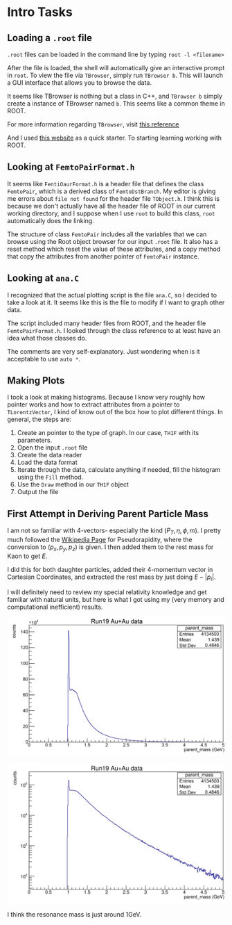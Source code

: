 # Intro Tasks

## Loading a `.root` file 

`.root` files can be loaded in the command line by typing `root -l <filename>`

After the file is loaded, the shell will automatically give an interactive prompt in `root`. To view the file via `TBrowser`, simply run 
`TBrowser b`. This will launch a GUI interface that allows you to browse the data.

It seems like TBrowser is nothing but a class in C++, and `TBrowser b` simply create a instance of TBrowser named `b`. This seems like a common theme in ROOT.

For more information regarding `TBrowser`, visit [this reference](https://root.cern/doc/v626/classTBrowser.html)

And I used [this website](https://www.nevis.columbia.edu/~seligman/root-class/html/Introduction.html) as a quick starter. To starting learning working with ROOT.

## Looking at `FemtoPairFormat.h`

It seems like `FentiOaurFormat.h` is a header file that defines the class `FemtoPair`, which is a derived class of `FemtoDstBranch`. My editor is giving me errors about `file not found` for the header file `TObject.h`. I think this is because we don't actually have all the header file of ROOT in our current working directory, and I suppose when I use `root` to build this class, `root` automatically does the linking.

The structure of class `FemtoPair` includes all the variables that we can browse using the Root object browser for our input `.root` file. It also has a reset method which reset the value of these attributes, and a copy method that copy the attributes from another pointer of `FemtoPair` instance.

## Looking at `ana.C`

I recognized that the actual plotting script is the file `ana.C`, so I decided to take a look at it. It seems like this is the file to modify if I want to graph other data.

The script included many header files from ROOT, and the header file `FemtoPairFormat.h`. I looked through the class reference to at least have an idea what those classes do.

The comments are very self-explanatory. Just wondering when is it acceptable to use `auto *`. 

## Making Plots

I took a look at making histograms. Because I know very roughly how pointer works and how to extract attributes from a pointer to `TLorentzVector`, I kind of know out of the box how to plot different things. In general, the steps are:

1. Create an pointer to the type of graph. In our case, `TH1F` with its parameters.
2. Open the input `.root` file 
3. Create the data reader
4. Load the data format
5. Iterate through the data, calculate anything if needed, fill the histogram using the `Fill` method.
6. Use the `Draw` method in our `TH1F` object 
7. Output the file 

## First Attempt in Deriving Parent Particle Mass

I am not so familiar with 4-vectors- especially the kind $\left( P_T, \eta, \phi, m \right)$. I pretty much followed the [Wikipedia Page](https://en.wikipedia.org/wiki/Pseudorapidity) for Pseudorapidity, where the conversion to $(p_x, p_y,p_z)$ is given. I then added them to the rest mass for Kaon to get $E$. 

I did this for both daughter particles, added their 4-momentum vector in Cartesian Coordinates, and extracted the rest mass by just doing $E-|p_i|$.

I will definitely need to review my special relativity knowledge and get familiar with natural units, but here is what I got using my (very memory and computational inefficient) results.

![parent_mass](parent_mass.jpg)


![parent_mass_log](parent_mass_log.jpg)

I think the resonance mass is just around 1GeV. 
